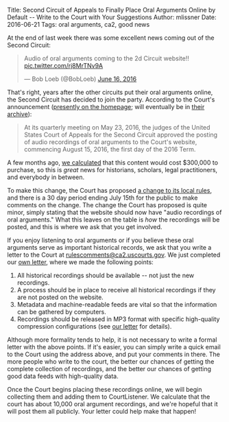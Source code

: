 Title: Second Circuit of Appeals to Finally Place Oral Arguments Online by Default -- Write to the Court with Your Suggestions
Author: mlissner
Date: 2016-06-21
Tags: oral arguments, ca2, good news


At the end of last week there was some excellent news coming out of the Second Circuit:

<blockquote class="twitter-tweet" data-lang="en"><p lang="en" dir="ltr">Audio of oral arguments coming to the 2d Circuit website!! <a href="https://t.co/rj8MrTNv9A">pic.twitter.com/rj8MrTNv9A</a></p>&mdash; Bob Loeb (@BobLoeb) <a href="https://twitter.com/BobLoeb/status/743516399742627845">June 16, 2016</a></blockquote>
<script async src="//platform.twitter.com/widgets.js" charset="utf-8"></script>

That's right, years after the other circuits put their oral arguments online, the Second Circuit has decided to join the party. According to the Court's announcement ([presently on the homepage][ca2]; will eventually be in [their archive][ca2-archive]):

> At its quarterly meeting on May 23, 2016, the judges of the United States Court of Appeals for the Second Circuit approved the posting of audio recordings of oral arguments to the Court's website, commencing August 15, 2016, the first day of the 2016 Term.

A few months ago, [we calculated][tw] that this content would cost $300,000 to purchase, so this is *great* news for historians, scholars, legal practitioners, and everybody in between.

To make this change, the Court has proposed [a change to its local rules][change], and there is a 30 day period ending July 15th for the public to make comments on the change. The change the Court has proposed is quite minor, simply stating that the website should now have "audio recordings of oral arguments." What this leaves on the table is *how* the recordings will be posted, and this is where we ask that you get involved.

If you enjoy listening to oral arguments or if you believe these oral arguments serve as important historical records, we ask that you write a letter to the Court at [rulescomments@ca2.uscourts.gov][m]. We just completed our [own letter][letter], where we made the following points:

1. All historical recordings should be available -- not just the new recordings.
2. A process should be in place to receive all historical recordings if they are not posted on the website.
3. Metadata and machine-readable feeds are vital so that the information can be gathered by computers.
4. Recordings should be released in MP3 format with specific high-quality compression configurations (see [our letter][letter] for details).

Although more formality tends to help, it is not necessary to write a formal letter with the above points. If it's easier, you can simply write a quick email to the Court using the address above, and put your comments in there. The more people who write to the court, the better our chances of getting the complete collection of recordings, and the better our chances of getting good data feeds with high-quality data.

Once the Court begins placing these recordings online, we will begin collecting them and adding them to CourtListener. We calculate that the court has about 10,000 oral argument recordings, and we're hopeful that it will post them all publicly. Your letter could help make that happen!

[ca2]: http://www.ca2.uscourts.gov/
[ca2-archive]: http://www.ca2.uscourts.gov/announcements_archive.html
[change]: http://www.ca2.uscourts.gov/Docs/Order_06_15_16.pdf
[tw]: https://twitter.com/FreeLawProject/status/739900189176041473
[letter]:%20{filename}/pdf/Free%20Law%20Project%20Letter%20to%20CA2%20re%20Oral%20Argument%20Publication.pdf
[m]: mailto:rulescomments@ca2.uscourts.gov
